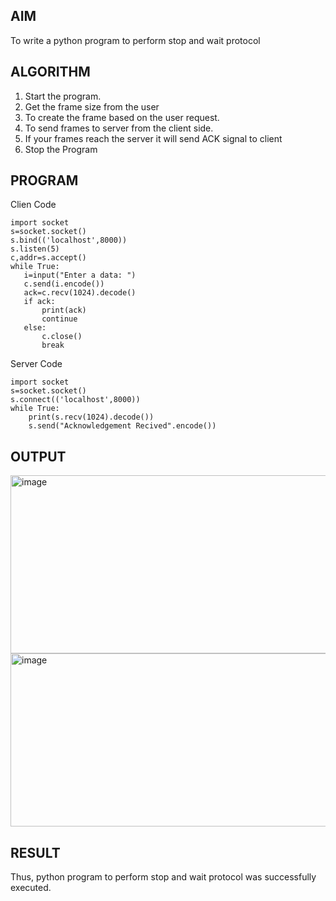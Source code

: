 ## AIM 
To write a python program to perform stop and wait protocol
## ALGORITHM
1. Start the program.
2. Get the frame size from the user
3. To create the frame based on the user request.
4. To send frames to server from the client side.
5. If your frames reach the server it will send ACK signal to client
6. Stop the Program
## PROGRAM

Clien Code
```
import socket
s=socket.socket()
s.bind(('localhost',8000))
s.listen(5)
c,addr=s.accept()
while True:
   i=input("Enter a data: ")
   c.send(i.encode())
   ack=c.recv(1024).decode()
   if ack:
       print(ack)
       continue
   else:
       c.close()
       break
```
Server Code
```
import socket
s=socket.socket()
s.connect(('localhost',8000))
while True:
    print(s.recv(1024).decode())
    s.send("Acknowledgement Recived".encode())
````
## OUTPUT

<img width="1050" height="285" alt="image" src="https://github.com/user-attachments/assets/374ed0ff-43bc-47bd-aaf2-765befe94ea2" /><img width="1047" height="277" alt="image" src="https://github.com/user-attachments/assets/df435bbb-4138-4605-a55b-8230d91bcb59" />


## RESULT
Thus, python program to perform stop and wait protocol was successfully executed.
